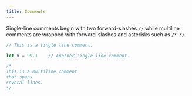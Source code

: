 ```yaml
---
title: Comments
---
```


Single-line comments begin with two forward-slashes `//` while multiline comments are wrapped with forward-slashes and asterisks such as `/* */`.

```swift
// This is a single line comment.

let x = 99.1    // Another single line comment.

/*
This is a multiline comment
that spans
several lines.
*/
```

